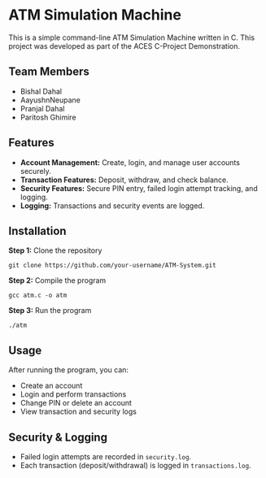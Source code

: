 <h1>ATM Simulation Machine</h1>

<p>This is a simple command-line ATM Simulation Machine written in C. This project was developed as part of the ACES C-Project Demonstration.</p>

<h2>Team Members </h2>
<ul>
  <li>Bishal Dahal</li>
  <li>AayushnNeupane</li>
  <li>Pranjal Dahal</li>
  <li>Paritosh Ghimire</li>
</ul>

<h2>Features</h2>
<ul>
        <li><strong>Account Management:</strong> Create, login, and manage user accounts securely.</li>
        <li><strong>Transaction Features:</strong> Deposit, withdraw, and check balance.</li>
        <li><strong>Security Features:</strong> Secure PIN entry, failed login attempt tracking, and logging.</li>
        <li><strong>Logging:</strong> Transactions and security events are logged.</li>
    </ul>
    

 <h2>Installation</h2>
    <p><strong>Step 1:</strong> Clone the repository</p>
    <pre><code>git clone https://github.com/your-username/ATM-System.git</code></pre>
    
  <p><strong>Step 2:</strong> Compile the program</p>
    <pre><code>gcc atm.c -o atm</code></pre>

  <p><strong>Step 3:</strong> Run the program</p>
   <pre><code>./atm</code></pre>

  <h2>Usage</h2>
    <p>After running the program, you can:</p>
    <ul>
        <li>Create an account</li>
        <li>Login and perform transactions</li>
        <li>Change PIN or delete an account</li>
        <li>View transaction and security logs</li>
    </ul>

    
  

   <h2>Security & Logging</h2>
    <ul>
        <li>Failed login attempts are recorded in <code>security.log</code>.</li>
        <li>Each transaction (deposit/withdrawal) is logged in <code>transactions.log</code>.</li>
    </ul>
